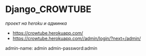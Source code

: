 # Django_CROWTUBE
_проект на heroku и админка_
- https://crowtube.herokuapp.com/
- https://crowtube.herokuapp.com//admin/login/?next=/admin/

admin-name: admin
admin-password:admin
